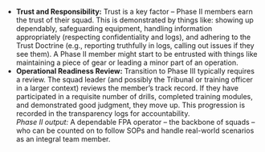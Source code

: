 - **Trust and Responsibility:** Trust is a key factor – Phase II members earn the trust of their squad. This is demonstrated by things like: showing up dependably, safeguarding equipment, handling information appropriately (respecting confidentiality and logs), and adhering to the Trust Doctrine (e.g., reporting truthfully in logs, calling out issues if they see them). A Phase II member might start to be entrusted with things like maintaining a piece of gear or leading a minor part of an operation.  
- **Operational Readiness Review:** Transition to Phase III typically requires a review. The squad leader (and possibly the Tribunal or training officer in a larger context) reviews the member’s track record. If they have participated in a requisite number of drills, completed training modules, and demonstrated good judgment, they move up. This progression is recorded in the transparency logs for accountability.  
_Phase II output:_ A dependable FPA operator – the backbone of squads – who can be counted on to follow SOPs and handle real-world scenarios as an integral team member.